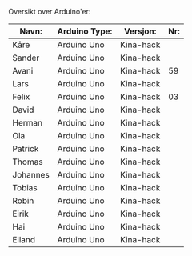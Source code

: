 Oversikt over Arduino'er:

| Navn: |  Arduino Type:      | Versjon:          | Nr:  |
|------------------|--------------------|-----------|-----------------------|
| Kåre | Arduino Uno | Kina-hack |  | 
| Sander | Arduino Uno | Kina-hack |  | 
| Avani | Arduino Uno | Kina-hack | 59 |
| Lars | Arduino Uno | Kina-hack |  |
| Felix | Arduino Uno | Kina-hack | 03 |
| David | Arduino Uno | Kina-hack |  |
| Herman | Arduino Uno | Kina-hack |  | 
| Ola | Arduino Uno | Kina-hack |  | 
| Patrick | Arduino Uno | Kina-hack |  |
| Thomas | Arduino Uno | Kina-hack |  |
| Johannes | Arduino Uno | Kina-hack |  |
| Tobias | Arduino Uno | Kina-hack |  |
| Robin | Arduino Uno | Kina-hack |  |
| Eirik | Arduino Uno | Kina-hack |  |
| Hai | Arduino Uno | Kina-hack |  |
| Elland | Arduino Uno | Kina-hack |  |
